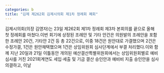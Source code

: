 ```yaml
---
categories: b
title: "김제 제262회 김제시의회 제1차 정례회 폐회"
---
```

김제시의회(의장 김영자)는 23일 제262회 제1차 정례회 제3차 본회의를 끝으로 올해 첫 정례회를 마쳤다.이번 회기에 상정된 조례안 및 기타 안건은 의원발의 조례안을 포함한 조례안 20건, 기타안 2건 등 총 22건으로, 이중 18건은 원안대로 가결했으며 2건은 수정가결, 1건은 원안채택했으며 1건은 상임위원회 심사단계에서 부결 처리했다.이와 함께 지난 20일과 21일 이틀동안 개의된 예산결산특별위원회에서는 상임위원회별로 예비심사를 거친 2021회계연도 세입·세출 및 기금 결산 승인안과 예비비 지출 승인안을 심사 의결하고, 이날